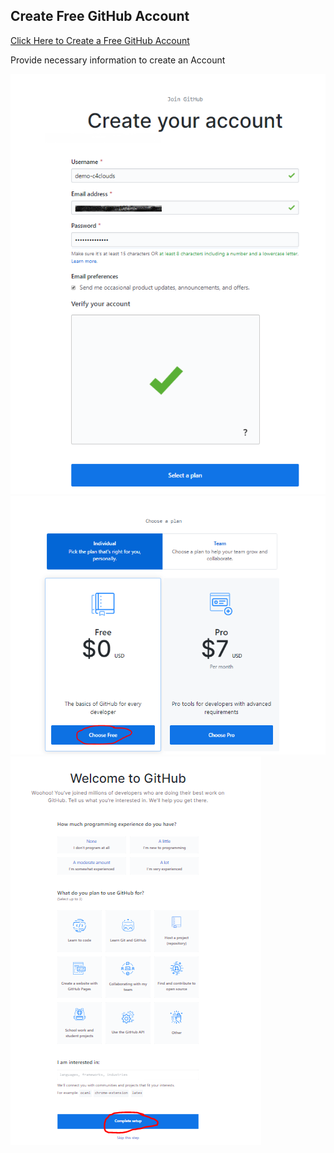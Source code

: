 ## Create Free GitHub Account

[Click Here to Create a Free GitHub Account](https://github.com/join)

Provide necessary information to create an Account

<img src="images/create-github-account.PNG">

<img src="images/github-choose-free-plan.PNG">

<img src="images/github-complete-setup.PNG">

